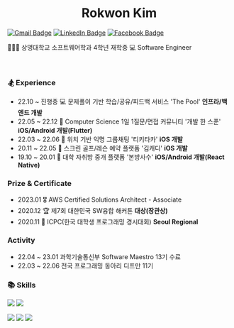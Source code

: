 <h1 align="center">Rokwon Kim</h1>

[![Gmail Badge](https://img.shields.io/badge/Gmail-d14836?style=flat-square&logo=Gmail&logoColor=white&link=mailto:rokwon79@gmail.com)](mailto:rokwon79@gmail.com) [![LinkedIn Badge](https://img.shields.io/badge/LinkedIn-0A66C2?style=flat-square&logo=LinkedIn&logoColor=white&link=https://www.linkedin.com/in/%EB%A1%9D%EC%9B%90-%EA%B9%80-b6917419a/)](https://www.linkedin.com/in/%EB%A1%9D%EC%9B%90-%EA%B9%80-b6917419a/) [![Facebook Badge](https://img.shields.io/badge/facebook-1877f2?style=flat-square&logo=facebook&logoColor=white&link=https://www.facebook.com/profile.php?id=100006676302174)](https://www.facebook.com/profile.php?id=100006676302174)

👨🏻‍🎓 상명대학교 소프트웨어학과 4학년 재학중
💻 Software Engineer

<br />

### 🏂 Experience
- 22.10 ~ 진행중  💻 문제풀이 기반 학습/공유/피드백 서비스 'The Pool' **인프라/백엔드 개발**
- 22.05 ~ 22.12 📱 Computer Science 1일 1질문/면접 커뮤니티 '개발 한 스푼' **iOS/Android 개발(Flutter)**
- 22.03 ~ 22.06 📱 위치 기반 익명 그룹채팅 '티키타카' **iOS 개발**
- 20.11 ~ 22.05 📱 스크린 골프/레슨 예약 플랫폼 '김캐디' **iOS 개발**
- 19.10 ~ 20.01 📱 대학 자취방 중개 플랫폼 '본방사수' **iOS/Android 개발(React Native)**  

### Prize & Certificate
- 2023.01 🎖 AWS Certified Solutions Architect - Associate
- 2020.12 🏆 제7회 대한민국 SW융합 해커톤 **대상(장관상)**
- 2020.11 🥉 ICPC(한국 대학생 프로그래밍 경시대회) **Seoul Regional**  

### Activity
- 22.04 ~ 23.01 과학기술통신부 Software Maestro 13기 수료
- 22.03 ~ 22.06 전국 프로그래밍 동아리 디프만 11기

### 📚 Skills

<p align="left">
<img src="https://img.shields.io/badge/Swift-F05138?style=flat-square&logo=Swift&logoColor=white"/></a>
<img src="https://img.shields.io/badge/JavaScript-F7DF1E?style=flat-square&logo=JavaScript&logoColor=white"/></a>
</p>
<p align="left">
<img src="https://img.shields.io/badge/iOS-000000?style=flat-square&logo=Apple&logoColor=white"/></a>
<img src="https://img.shields.io/badge/NestJs-E0234E?style=flat-square&logo=NestJs&logoColor=white"/></a>
<img src="https://img.shields.io/badge/AWS-232F3E?style=flat-square&logo=AmazonAWS&logoColor=white"/></a>
</p>